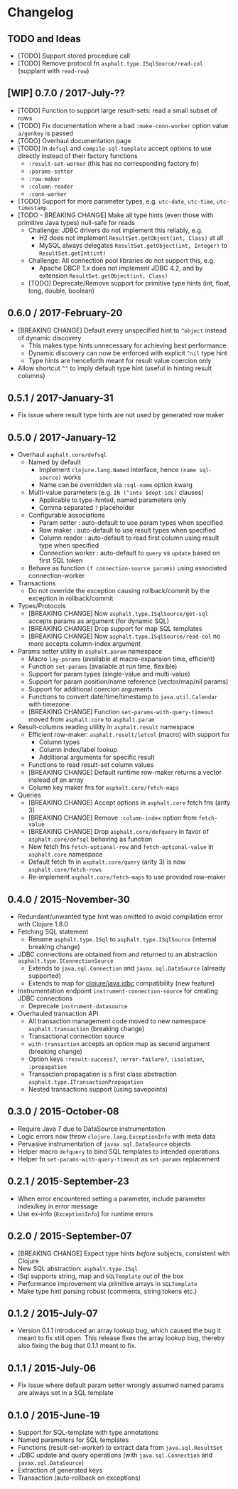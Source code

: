 # Changelog

## TODO and Ideas

* [TODO] Support stored procedure call
* [TODO] Remove protocol fn `asphalt.type.ISqlSource/read-col` (supplant with `read-row`)


## [WIP] 0.7.0 / 2017-July-??

* [TODO] Function to support large result-sets: read a small subset of rows
* [TODO] Fix documentation where a bad `:make-conn-worker` option value `a/genkey` is passed
* [TODO] Overhaul documentation page
* [TODO] In `defsql` and `compile-sql-template` accept options to use directly instead of their factory functions
  * `:result-set-worker` (this has no corresponding factory fn)
  * `:params-setter`
  * `:row-maker`
  * `:column-reader`
  * `:conn-worker`
* [TODO] Support for more parameter types, e.g. `utc-date`, `utc-time`, `utc-timestamp`
* [TODO - BREAKING CHANGE] Make all type hints (even those with primitive Java types) null-safe for reads
  * Challenge: JDBC drivers do not implement this reliably, e.g.
    * H2 does not implement `ResultSet.getObject(int, Class)` at all
    * MySQL always delegates `ResultSet.getObject(int, Integer)` to `ResultSet.getInt(int)`
  * Challenge: All connection pool libraries do not support this, e.g.
    * Apache DBCP 1.x does not implement JDBC 4.2, and by extension `ResultSet.getObject(int, Class)`
  * [TODO] Deprecate/Remove support for primitive type hints (int, float, long, double, boolean)


## 0.6.0 / 2017-February-20

* [BREAKING CHANGE] Default every unspecified hint to `^object` instead of dynamic discovery
  * This makes type hints unnecessary for achieving best performance
  * Dynamic discovery can now be enforced with explicit `^nil` type hint
  * Type hints are henceforth meant for result value coercion only
* Allow shortcut `^^` to imply default type hint (useful in hinting result columns)


## 0.5.1 / 2017-January-31

* Fix issue where result type hints are not used by generated row maker


## 0.5.0 / 2017-January-12

* Overhaul `asphalt.core/defsql`
  * Named by default
    * Implement `clojure.lang.Named` interface, hence `(name sql-source)` works
    * Name can be overridden via `:sql-name` option kwarg
  * Multi-value parameters (e.g. `IN (^ints $dept-ids)` clauses)
    * Applicable to type-hinted, named parameters only
    * Comma separated `?` placeholder
  * Configurable associations
    * Param setter  : auto-default to use param types when specified
    * Row maker     : auto-default to use result types when specified
    * Column reader : auto-default to read first column using result type when specified
    * Connection worker : auto-default to `query` vs `update` based on first SQL token
  * Behave as function `(f connection-source params)` using associated connection-worker
* Transactions
  * Do not override the exception causing rollback/commit by the exception in rollback/commit
* Types/Protocols
  * [BREAKING CHANGE] Now `asphalt.type.ISqlSource/get-sql` accepts params as argument (for dynamic SQL)
  * [BREAKING CHANGE] Drop support for map SQL templates
  * [BREAKING CHANGE] Now `asphalt.type.ISqlSource/read-col` no more accepts column-index argument
* Params setter utility in `asphalt.param` namespace
  * Macro `lay-params` (available at macro-expansion time, efficient)
  * Function `set-params` (available at run time, flexible)
  * Support for param types (single-value and multi-value)
  * Support for param position/name reference (vector/map/nil params)
  * Support for additional coercion arguments
  * Functions to convert date/time/timestamp to `java.util.Calendar` with timezone
  * [BREAKING CHANGE] Function `set-params-with-query-timeout` moved from `asphalt.core` to `asphalt.param`
* Result-columns reading utility in `asphalt.result` namespace
  * Efficient row-maker: `asphalt.result/letcol` (macro) with support for
    * Column types
    * Column index/label lookup
    * Additional arguments for specific result
  * Functions to read result-set column values
  * [BREAKING CHANGE] Default runtime row-maker returns a vector instead of an array
  * Column key maker fns for `asphalt.core/fetch-maps`
* Queries
  * [BREAKING CHANGE] Accept options in `asphalt.core` fetch fns (arity 3)
  * [BREAKING CHANGE] Remove `:column-index` option from `fetch-value`
  * [BREAKING CHANGE] Drop `asphalt.core/defquery` in favor of `asphalt.core/defsql` behaving as function
  * New fetch fns `fetch-optional-row` and `fetch-optional-value` in `asphalt.core` namespace
  * Default fetch fn in `asphalt.core/query` (arity 3) is now `asphalt.core/fetch-rows`
  * Re-implement `asphalt.core/fetch-maps` to use provided row-maker


## 0.4.0 / 2015-November-30

* Redundant/unwanted type hint was omitted to avoid compilation error with Clojure 1.8.0
* Fetching SQL statement
  * Rename `asphalt.type.ISql` to `asphalt.type.ISqlSource` (internal breaking change)
* JDBC connections are obtained from and returned to an abstraction `asphalt.type.IConnectionSource`
  * Extends to `java.sql.Connection` and `javax.sql.DataSource` (already supported)
  * Extends to map for [clojure/java.jdbc](https://github.com/clojure/java.jdbc) compatibility (new feature)
* Instrumentation endpoint `instrument-connection-source` for creating JDBC connections
  * Deprecate `instrument-datasource`
* Overhauled transaction API
  * All transaction management code moved to new namespace `asphalt.transaction` (breaking change)
  * Transactional connection source
  * `with-transaction` accepts an option map as second argument (breaking change)
  * Option keys `:result-success?`, `:error-failure?`, `:isolation`, `:propagation`
  * Transaction propagation is a first class abstraction `asphalt.type.ITransactionPropagation`
  * Nested transactions support (using savepoints)


## 0.3.0 / 2015-October-08

* Require Java 7 due to DataSource instrumentation
* Logic errors now throw `clojure.lang.ExceptionInfo` with meta data
* Pervasive instrumentation of `javax.sql.DataSource` objects
* Helper macro `defquery` to bind SQL templates to intended operations
* Helper fn `set-params-with-query-timeout` as `set-params` replacement


## 0.2.1 / 2015-September-23

* When error encountered setting a parameter, include parameter index/key in error message
* Use ex-info (`ExceptionInfo`) for runtime errors


## 0.2.0 / 2015-September-07

* [BREAKING CHANGE] Expect type hints _before_ subjects, consistent with Clojure
* New SQL abstraction: `asphalt.type.ISql`
* ISql supports string, map and `SQLTemplate` out of the box
* Performance improvement via primitive arrays in `SQLTemplate`
* Make type hint parsing robust (comments, string tokens etc.)


## 0.1.2 / 2015-July-07

* Version 0.1.1 introduced an array lookup bug, which caused the bug it meant to fix still open.
  This release fixes the array lookup bug, thereby also fixing the bug that 0.1.1 meant to fix.


## 0.1.1 / 2015-July-06

* Fix issue where default param setter wrongly assumed named params are always set in a SQL template


## 0.1.0 / 2015-June-19

* Support for SQL-template with type annotations
* Named parameters for SQL templates
* Functions (result-set-worker) to extract data from `java.sql.ResultSet`
* JDBC update and query operations (with `java.sql.Connection` and `javax.sql.DataSource`)
* Extraction of generated keys
* Transaction (auto-rollback on exceptions)
